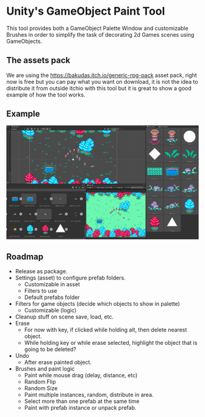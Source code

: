 # Unity's GameObject Paint Tool 

This tool provides both a GameObject Palette Window and customizable Brushes in order to simplify the task of decorating 2d Games scenes using GameObjects.

## The assets pack 

We are using the https://bakudas.itch.io/generic-rpg-pack asset pack, right now is free but you can pay what you want on download, it is not the idea to distribute it from outside itchio with this tool but it is great to show a good example of how the tool works.

## Example 

![Alt text](Images/palette_example.gif?raw=true "Example")

## Roadmap

* Release as package.
* Settings (asset) to configure prefab folders.
  - Customizable in asset
  - Filters to use
  - Default prefabs folder
* Filters for game objects (decide which objects to show in palette)
  - Customizable (logic)
* Cleanup stuff on scene save, load, etc.
* Erase
  - For now with key, if clicked while holding alt, then delete nearest object.
  - While holding key or while erase selected, highlight the object that is going to be deleted?
* Undo
  - After erase painted object.
* Brushes and paint logic
  - Paint while mouse drag (delay, distance, etc)
  - Random Flip
  - Random Size
  - Paint multiple instances, random, distribute in area.
  - Select more than one prefab at the same time
  - Paint with prefab instance or unpack prefab.